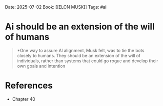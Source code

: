 Date: 2025-07-02
Book: [[ELON MUSK]]
Tags: #ai
# Ai should be an extension of the will of humans

>*One way to assure AI alignment, Musk felt, was to tie the bots closely to humans. They should be an extension of the will of individuals, rather than systems that could go rogue and develop their own goals and intention

# References
- Chapter 40